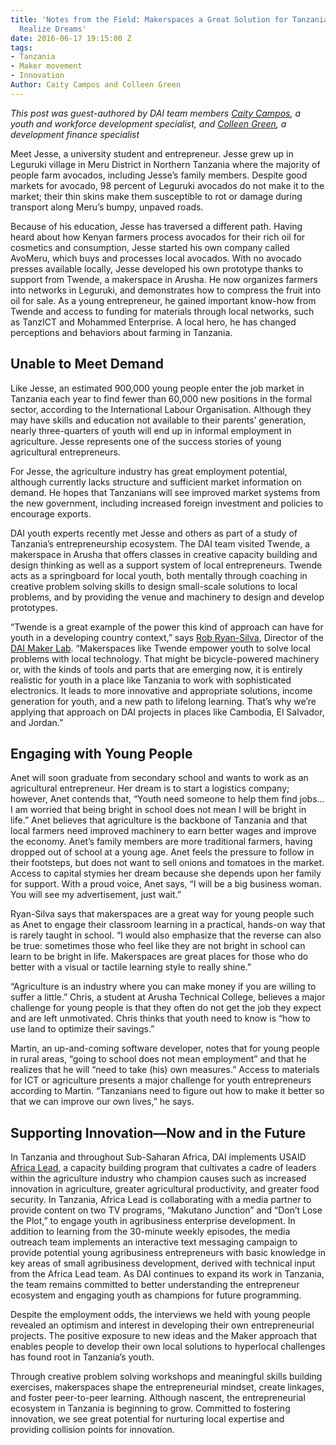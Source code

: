 ```yaml
---
title: 'Notes from the Field: Makerspaces a Great Solution for Tanzanian Youth to
  Realize Dreams'
date: 2016-06-17 19:15:00 Z
tags:
- Tanzania
- Maker movement
- Innovation
Author: Caity Campos and Colleen Green
---
```


*This post was guest-authored by DAI team members [Caity Campos](https://www.linkedin.com/in/caity-campos-32235064?authType=NAME_SEARCH&authToken=19_W&locale=en_US&trk=tyah&trkInfo=clickedVertical%3Amynetwork%2CclickedEntityId%3A227785418%2CauthType%3ANAME_SEARCH%2Cidx%3A1-1-1%2CtarId%3A1466454127582%2Ctas%3Acaity%20cam), a youth and workforce development specialist, and [Colleen Green](https://www.linkedin.com/in/colleen-green-6170081?authType=NAME_SEARCH&authToken=tmi-&locale=en_US&trk=tyah&trkInfo=clickedVertical%3Amynetwork%2CclickedEntityId%3A3000691%2CauthType%3ANAME_SEARCH%2Cidx%3A1-1-1%2CtarId%3A1466454153170%2Ctas%3Acolleen%20green), a development finance specialist*

Meet Jesse, a university student and entrepreneur. Jesse grew up in Leguruki village in Meru District in Northern Tanzania where the majority of people farm avocados, including Jesse’s family members. Despite good markets for avocado, 98 percent of Leguruki avocados do not make it to the market; their thin skins make them susceptible to rot or damage during transport along Meru’s bumpy, unpaved roads.

<!--more-->

Because of his education, Jesse has traversed a different path. Having heard about how Kenyan farmers process avocados for their rich oil for cosmetics and consumption, Jesse started his own company called AvoMeru, which buys and processes local avocados. With no avocado presses available locally, Jesse developed his own prototype thanks to support from Twende, a makerspace in Arusha. He now organizes farmers into networks in Leguruki, and demonstrates how to compress the fruit into oil for sale. As a young entrepreneur, he gained important know-how from Twende and access to funding for materials through local networks, such as TanzICT and Mohammed Enterprise. A local hero, he has changed perceptions and behaviors about farming in Tanzania.

## Unable to Meet Demand

Like Jesse, an estimated 900,000 young people enter the job market in Tanzania each year to find fewer than 60,000 new positions in the formal sector, according to the International Labour Organisation. Although they may have skills and education not available to their parents’ generation, nearly three-quarters of youth will end up in informal employment in agriculture. Jesse represents one of the success stories of young agricultural entrepreneurs.

For Jesse, the agriculture industry has great employment potential, although currently lacks structure and sufficient market information on demand. He hopes that Tanzanians will see improved market systems from the new government, including increased foreign investment and policies to encourage exports.

DAI youth experts recently met Jesse and others as part of a study of Tanzania’s entrepreneurship ecosystem. The DAI team visited Twende, a makerspace in Arusha that offers classes in creative capacity building and design thinking as well as a support system of local entrepreneurs. Twende acts as a springboard for local youth, both mentally through coaching in creative problem solving skills to design small-scale solutions to local problems, and by providing the venue and machinery to design and develop prototypes.

“Twende is a great example of the power this kind of approach can have for youth in a developing country context,” says [Rob Ryan-Silva](http://dai.com/who-we-are/our-team/robert-ryan-silva), Director of the [DAI Maker Lab](http://dai.com/our-work/solutions/dai-maker-lab). “Makerspaces like Twende empower youth to solve local problems with local technology. That might be bicycle-powered machinery or, with the kinds of tools and parts that are emerging now, it is entirely realistic for youth in a place like Tanzania to work with sophisticated electronics. It leads to more innovative and appropriate solutions, income generation for youth, and a new path to lifelong learning. That’s why we’re applying that approach on DAI projects in places like Cambodia, El Salvador, and Jordan.”

## Engaging with Young People

Anet will soon graduate from secondary school and wants to work as an agricultural entrepreneur. Her dream is to start a logistics company; however, Anet contends that, “Youth need someone to help them find jobs… I am worried that being bright in school does not mean I will be bright in life.” Anet believes that agriculture is the backbone of Tanzania and that local farmers need improved machinery to earn better wages and improve the economy. Anet’s family members are more traditional farmers, having dropped out of school at a young age. Anet feels the pressure to follow in their footsteps, but does not want to sell onions and tomatoes in the market. Access to capital stymies her dream because she depends upon her family for support. With a proud voice, Anet says, “I will be a big business woman. You will see my advertisement, just wait.”

Ryan-Silva says that makerspaces are a great way for young people such as Anet to engage their classroom learning in a practical, hands-on way that is rarely taught in school. “I would also emphasize that the reverse can also be true: sometimes those who feel like they are not bright in school can learn to be bright in life. Makerspaces are great places for those who do better with a visual or tactile learning style to really shine.”

“Agriculture is an industry where you can make money if you are willing to suffer a little.” Chris, a student at Arusha Technical College, believes a major challenge for young people is that they often do not get the job they expect and are left unmotivated. Chris thinks that youth need to know is “how to use land to optimize their savings.”

Martin, an up-and-coming software developer, notes that for young people in rural areas, “going to school does not mean employment” and that he realizes that he will “need to take (his) own measures.” Access to materials for ICT or agriculture presents a major challenge for youth entrepreneurs according to Martin. “Tanzanians need to figure out how to make it better so that we can improve our own lives,” he says.

## Supporting Innovation—Now and in the Future

In Tanzania and throughout Sub-Saharan Africa, DAI implements USAID [Africa Lead](http://dai.com/our-work/projects/africa%E2%80%94africa-lead-ii), a capacity building program that cultivates a cadre of leaders within the agriculture industry who champion causes such as increased innovation in agriculture, greater agricultural productivity, and greater food security. In Tanzania, Africa Lead is collaborating with a media partner to provide content on two TV programs, “Makutano Junction” and “Don’t Lose the Plot,” to engage youth in agribusiness enterprise development. In addition to learning from the 30-minute weekly episodes, the media outreach team implements an interactive text messaging campaign to provide potential young agribusiness entrepreneurs with basic knowledge in key areas of small agribusiness development, derived with technical input from the Africa Lead team. As DAI continues to expand its work in Tanzania, the team remains committed to better understanding the entrepreneur ecosystem and engaging youth as champions for future programming.

Despite the employment odds, the interviews we held with young people revealed an optimism and interest in developing their own entrepreneurial projects. The positive exposure to new ideas and the Maker approach that enables people to develop their own local solutions to hyperlocal challenges has found root in Tanzania’s youth.

Through creative problem solving workshops and meaningful skills building exercises, makerspaces shape the entrepreneurial mindset, create linkages, and foster peer-to-peer learning. Although nascent, the entrepreneurial ecosystem in Tanzania is beginning to grow. Committed to fostering innovation, we see great potential for nurturing local expertise and providing collision points for innovation.